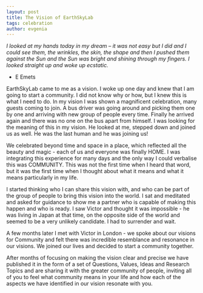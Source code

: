 ```yaml
---
layout: post
title: The Vision of EarthSkyLab
tags: celebration
author: evgenia
---
```

*I looked at my hands today in my dream – it was not easy but I did and I could see them, the wrinkles, the skin, the shape and then I pushed them against the Sun and the Sun was bright and shining through my fingers. I looked straight up and woke up ecstatic.*
- E Emets

EarthSkyLab came to me as a vision. I woke up one day and knew that I am going to start a community. I did not know why or how, but I knew this is what I need to do. In my vision I was shown a magnificent celebration, many guests coming to join. A bus driver was going around and picking them one by one and arriving with new group of people every time. Finally he arrived again and there was no one on the bus apart from himself. I was looking for the meaning of this in my vision. He looked at me, stepped down and joined us as well. He was the last human and he was joining us!

We celebrated beyond time and space in a place, which reflected all the beauty and magic - each of us and everyone was finally HOME. I was integrating this experience for many days and the only way I could verbalise this was COMMUNITY. This was not the first time when I heard that word, but it was the first time when I thought about what it means and what it means particularly in my life. 

I started thinking who I can share this vision with, and who can be part of the group of people to bring this vision into the world. I sat and meditated and asked for guidance to show me a partner who is capable of making this happen and who is ready. I saw Victor and thought it was impossible - he was living in Japan at that time, on the opposite side of the world and seemed to be a very unlikely candidate. I had to surrender and wait. 

A few months later I met with Victor in London - we spoke about our visions for Community and felt there was incredible resemblance and resonance in our visions. We joined our lives and decided to start a  community together. 

After months of focusing on making the vision clear and precise we have published it in the form of a set of Questions, Values, Ideas and Research Topics and are sharing it with the greater community of people, inviting all of you to feel what community means in your life and how each of the aspects we have identified in our vision resonate with you.




